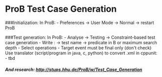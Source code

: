 # ProB Test Case Generation

###Initialization:
In ProB:
	- Preferences -> User Mode -> Normal -> restart ProB
	
###Test generation:
In ProB:
	- Analyse -> Testing -> Constraint-based test case generation
	- Write : -> test name
			  -> predicate in B or maximum search depth
	- Select operations
	- Target event must be final only (don't check)
Use translator (script/program in java, c, python) to convert .xml in cppunit:
	- tbd
	
##### And research: http://stups.hhu.de/ProB/w/Test_Case_Generation

